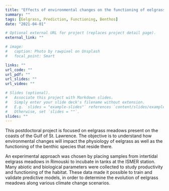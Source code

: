 ```yaml
---
title: "Effects of environmental changes on the functioning of eelgrass meadows on Canadian coasts"
summary: ""
tags: [Eelgrass, Prediction, Functioning, Benthos]
date: "2021-04-01"

# Optional external URL for project (replaces project detail page).
external_link: ""

# image:
#   caption: Photo by rawpixel on Unsplash
#   focal_point: Smart

links: ""
url_code: ""
url_pdf: ""
url_slides: ""
url_video: ""

# Slides (optional).
#   Associate this project with Markdown slides.
#   Simply enter your slide deck's filename without extension.
#   E.g. `slides = "example-slides"` references `content/slides/example-slides.md`.
#   Otherwise, set `slides = ""`.
slides: ""
---
```


This postdoctoral project is focused on eelgrass meadows present on the coasts of the Gulf of St. Lawrence. The objective is to understand how environmental changes will impact the physiology of eelgrass as well as the functioning of the benthic species that reside there.

An experimental approach was chosen by placing samples from intertidal eelgrass meadows in Rimouski to incubate in tanks at the ISMER station. Many abiotic and biological parameters were collected to study productivity and functioning of the habitat. These data made it possible to train and validate predictive models, in order to determine the evolution of eelgrass meadows along various climate change scenarios.
